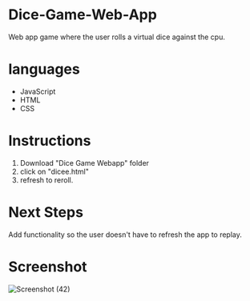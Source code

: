 # Dice-Game-Web-App

Web app game where the user rolls a virtual dice against the cpu.

# languages
- JavaScript
- HTML
- CSS

# Instructions
1. Download "Dice Game Webapp" folder
2. click on "dicee.html"
3. refresh to reroll.

# Next Steps
Add functionality so the user doesn't have to refresh the app to replay.

# Screenshot
![Screenshot (42)](https://user-images.githubusercontent.com/113309178/234478945-b5f7b8e2-0b50-421c-8a82-c63b1d328233.png)
